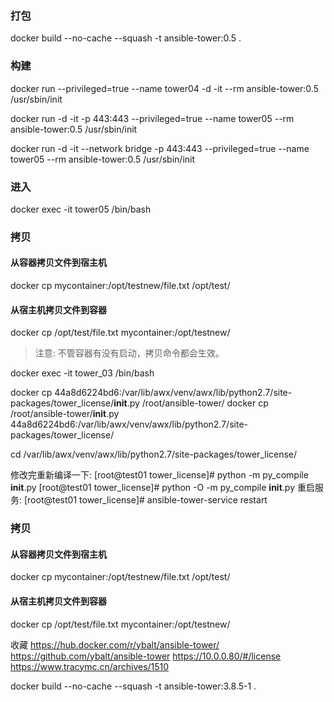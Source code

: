 
### 打包
docker build --no-cache --squash -t ansible-tower:0.5 .

### 构建
docker run --privileged=true --name tower04 -d -it --rm ansible-tower:0.5 /usr/sbin/init

docker run -d -it -p 443:443 --privileged=true --name tower05 --rm ansible-tower:0.5 /usr/sbin/init

docker run -d -it --network bridge -p 443:443 --privileged=true --name tower05 --rm ansible-tower:0.5 /usr/sbin/init

### 进入
docker exec -it tower05  /bin/bash

### 拷贝

#### 从容器拷贝文件到宿主机
docker cp mycontainer:/opt/testnew/file.txt /opt/test/

#### 从宿主机拷贝文件到容器
docker cp /opt/test/file.txt mycontainer:/opt/testnew/

> 注意: 不管容器有没有启动，拷贝命令都会生效。




docker exec -it tower_03  /bin/bash


docker cp 44a8d6224bd6:/var/lib/awx/venv/awx/lib/python2.7/site-packages/tower_license/__init__.py  /root/ansible-tower/
docker cp /root/ansible-tower/__init__.py 44a8d6224bd6:/var/lib/awx/venv/awx/lib/python2.7/site-packages/tower_license/

cd /var/lib/awx/venv/awx/lib/python2.7/site-packages/tower_license/


修改完重新编译一下:
[root@test01 tower_license]# python -m py_compile __init__.py
[root@test01 tower_license]# python -O -m py_compile __init__.py
重启服务:
[root@test01 tower_license]# ansible-tower-service restart

### 拷贝

#### 从容器拷贝文件到宿主机
docker cp mycontainer:/opt/testnew/file.txt /opt/test/

#### 从宿主机拷贝文件到容器
docker cp /opt/test/file.txt mycontainer:/opt/testnew/

收藏
https://hub.docker.com/r/ybalt/ansible-tower/
https://github.com/ybalt/ansible-tower
https://10.0.0.80/#/license
https://www.tracymc.cn/archives/1510


docker build --no-cache --squash -t ansible-tower:3.8.5-1 .



















